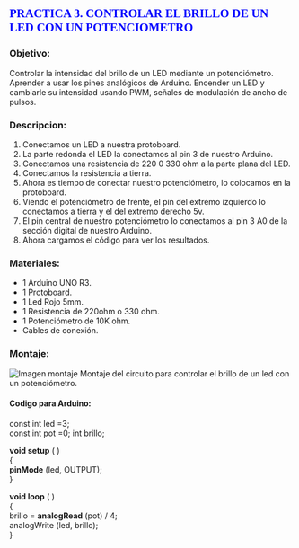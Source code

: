 ## <span style="color:blue; font-family:Times New Roman; "> **PRACTICA 3. CONTROLAR EL BRILLO DE UN LED CON UN POTENCIOMETRO** </span>

### **Objetivo:**
Controlar la intensidad del brillo de un LED mediante un potenciómetro. Aprender a usar los pines analógicos de Arduino. Encender un LED y cambiarle su intensidad usando PWM, señales de modulación de ancho de pulsos.

### **Descripcion:**
 1. Conectamos un LED a nuestra protoboard. 
 2. La parte redonda el LED la conectamos al pin 3 de nuestro Arduino.
 3. Conectamos una resistencia de 220 0 330 ohm a la parte plana del LED.
 4. Conectamos la resistencia a tierra. 
 5. Ahora es tiempo de conectar nuestro potenciómetro, lo colocamos en la  protoboard. 
 6. Viendo el potenciómetro de frente, el pin del extremo izquierdo lo conectamos a tierra y el del extremo derecho 5v. 
 7. El pin central de nuestro potenciómetro lo conectamos al pin 3 A0 de la sección digital de nuestro Arduino. 
 8. Ahora cargamos el código para ver los resultados. 
 
### **Materiales:**
-	1 Arduino UNO R3.
-	1 Protoboard. 
-	1 Led Rojo 5mm. 
-	1 Resistencia de 220ohm o 330 ohm. 
-	1 Potenciómetro de 10K ohm. 
-	Cables de conexión.

### **Montaje:**
![Imagen montaje]( https://manualarduinos52.files.wordpress.com/2013/12/p3_bb1.png?w=625&h=470)
Montaje del circuito para controlar el brillo de un led con un potenciómetro.

#### **Codigo para Arduino:**

const int led =3;  
const int pot =0; 
int brillo;  

**void setup** ( )      
{       
  **pinMode** (led, OUTPUT);        
}      

**void loop** ( )        
{       
  brillo = **analogRead** (pot) / 4;       
   analogWrite (led, brillo);       
}      
